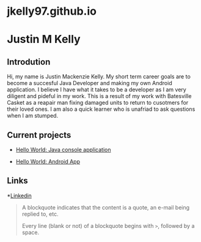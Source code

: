 # jkelly97.github.io
# Justin M Kelly	
## Introdution
Hi, my name is Justin Mackenzie Kelly.  My short term career goals are to become a succesful Java Developer and making my own Android application.  I believe I have what it takes to be a developer as I am very diligent and pideful in my work. This is a result of my work with Batesville Casket as a reapair man fixing damaged units to return to cusotmers for their loved ones.  I am also a quick learner who is unafriad to ask questions when I am stumped.
## Current projects

* [Hello World: Java console application](https://github.com/Jkelly97/deep-dive-hello-world-ij)

* [Hello World: Android App](https://github.com/Jkelly97/andriod-Hello-World)

## Links
	
*[Linkedin](www.linkedin.com/in/justin-kelly-1070311b6)
 > A blockquote indicates that the content is a quote, an e-mail being replied to, etc.
 > 
 > Every line (blank or not) of a blockquote begins with `>`, followed by a space.
